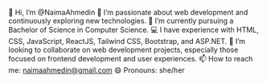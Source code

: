 👋 Hi, I’m @NaimaAhmedin
👀 I’m passionate about web development and continuously exploring new technologies.
🌱 I’m currently pursuing a Bachelor of Science in Computer Science.
💻 I have experience with HTML, CSS, JavaScript, ReactJS, Tailwind CSS, Bootstrap, and ASP.NET.
💞️ I’m looking to collaborate on web development projects, especially those focused on frontend development and user experiences.
📫 How to reach me: naimaahmedin@gmail.com
😄 Pronouns: she/her
  

<!---
NaimaAhmedin/NaimaAhmedin is a ✨ special ✨ repository because its `README.md` (this file) appears on your GitHub profile.
You can click the Preview link to take a look at your changes.
--->

